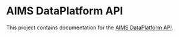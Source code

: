 AIMS DataPlatform API
=====================

This project contains documentation for the [AIMS DataPlatform API](https://aims.github.io/data-platform).

